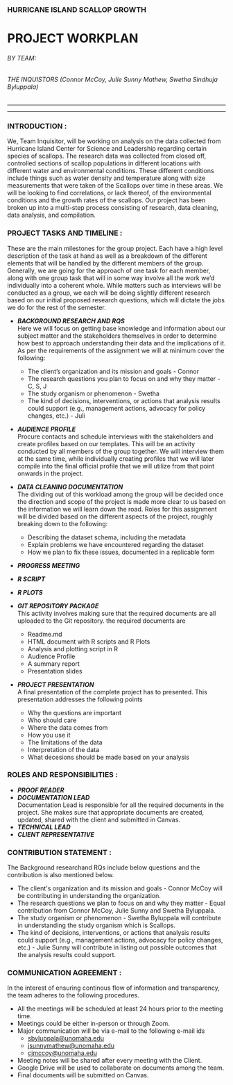 ### HURRICANE ISLAND SCALLOP GROWTH 
# PROJECT WORKPLAN
###### BY TEAM:
###### THE INQUISTORS (Connor McCoy, Julie Sunny Mathew, Swetha Sindhuja Byluppala)

--------
--------
### INTRODUCTION :  
We, Team Inquisitor, will be working on analysis on the data collected from Hurricane Island Center for Science and Leadership regarding certain species of scallops. The research data was collected from closed off, controlled sections of scallop populations in different locations with different water and environmental conditions. These different conditions include things such as water density and temperature along with size measurements that were taken of the Scallops over time in these areas. We will be looking to find correlations, or lack thereof, of the environmental conditions and the growth rates of the scallops. Our project has been broken up into a multi-step process consisting of research, data cleaning, data analysis, and compilation.


### PROJECT TASKS AND TIMELINE :  
These are the main milestones for the group project. Each have a high level description of the task at hand as well as a breakdown of the different elements that will be handled by the different members of the group. Generally, we are going for the approach of one task for each member, along with one group task that will in some way involve all the work we’d individually into a coherent whole. While matters such as interviews will be conducted as a group, we each will be doing slightly different research based on our initial proposed research questions, which will dictate the jobs we do for the rest of the semester.

* **_BACKGROUND RESEARCH AND RQS_**  
    Here we will focus on getting base knowledge and information about our subject matter and the stakeholders themselves in order to determine how best to approach understanding their data and the implications of it. As per the requirements of the assignment we will at minimum cover the following:  
    * The client’s organization and its mission and goals - Connor
    * The research questions you plan to focus on and why they matter - C, S, J
    * The study organism or phenomenon - Swetha  
    * The kind of decisions, interventions, or actions that analysis results could support (e.g., management actions, advocacy for policy changes, etc.) - Juli
* **_AUDIENCE PROFILE_**  
Procure contacts and schedule interviews with the stakeholders and create profiles based on our templates. This will be an activity conducted by all members of the group together. We will interview them at the same time, while individually creating profiles that we will later compile into the final official profile that we will utilize from that point onwards in the project.  
* **_DATA CLEANING DOCUMENTATION_**  
The dividing out of this workload among the group will be decided once the direction and scope of the project is made more clear to us based on the information we will learn down the road. Roles for this assignment will be divided based on the different aspects of the project, roughly breaking down to the following:  
    * Describing the dataset schema, including the metadata
    * Explain problems we have encountered regarding the dataset
    * How we plan to fix these issues, documented in a replicable form  

* **_PROGRESS MEETING_**
* **_R SCRIPT_**
* **_R PLOTS_**
* **_GIT REPOSITORY PACKAGE_**  
This activity involves making sure that the required documents are all uploaded to the Git repository. the required documents are  
    + Readme.md
    + HTML document with R scripts and R Plots
    + Analysis and plotting script in R
    + Audience Profile
    + A summary report
    + Presentation slides

* **_PROJECT PRESENTATION_**  
A final presentation of the complete project has to presented. This presentation addresses the following points
    + Why the questions are important
    + Who should care
    + Where the data comes from
    + How you use it
    + The limitations of the data
    + Interpretation of the data
    + What decesions should be made based on your analysis

### ROLES AND RESPONSIBILITIES : 
* **_PROOF READER_**
* **_DOCUMENTATION LEAD_**  
        Documentation Lead is responsible for all the required documents in the project. She makes sure that appropriate documents are created, updated, shared with the client and submitted in Canvas.
* **_TECHNICAL LEAD_**
* **_CLIENT REPRESENTATIVE_**

### CONTRIBUTION STATEMENT : 
The Background researchand RQs include below questions and the contribution is also mentioned below.
* The client's organization and its mission and goals - Connor McCoy will be contributing in understanding the organization.
* The research questions we plan to focus on and why they matter - Equal contribution from Connor McCoy, Julie Sunny and Swetha Byluppala.  
* The study organism or phenomenon - Swetha Byluppala will contribute in understanding the study organism which is Scallops.
* The kind of decisions, interventions, or actions that analysis results could support (e.g., management actions, advocacy for policy changes, etc.) - Julie Sunny will contribute in listing out possible outcomes that the analysis results could support.

### COMMUNICATION AGREEMENT : 
In the interest of ensuring continous flow of information and transparency, the team adheres to the following procedures.
* All the meetings will be scheduled at least 24 hours prior to the meeting time.
* Meetings could be either in-person or through Zoom.
* Major communication will be via e-mail to the following e-mail ids  
    + sbyluppala@unomaha.edu  
    + jsunnymathew@unomaha.edu
    + cjmccoy@unomaha.edu
* Meeting notes will be shared after every meeting with the Client.
* Google Drive will be used to collaborate on documents among the team.
* Final documents will be submitted on Canvas.
